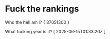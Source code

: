 # Fuck the rankings

Who the hell am I?
{ 37051300 }

What fucking year is it?
[ 2025-06-15T01:33:20Z ]
